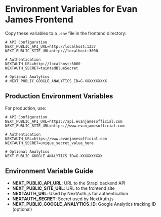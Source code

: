 # Environment Variables for Evan James Frontend

Copy these variables to a `.env` file in the frontend directory:

```
# API Configuration
NEXT_PUBLIC_API_URL=http://localhost:1337
NEXT_PUBLIC_SITE_URL=http://localhost:3000

# Authentication
NEXTAUTH_URL=http://localhost:3000
NEXTAUTH_SECRET=taintedBlueSecret

# Optional Analytics
# NEXT_PUBLIC_GOOGLE_ANALYTICS_ID=G-XXXXXXXXXX
```

## Production Environment Variables

For production, use:

```
# API Configuration
NEXT_PUBLIC_API_URL=https://api.evanjamesofficial.com
NEXT_PUBLIC_SITE_URL=https://www.evanjamesofficial.com

# Authentication
NEXTAUTH_URL=https://www.evanjamesofficial.com
NEXTAUTH_SECRET=unique_secret_value_here

# Optional Analytics
NEXT_PUBLIC_GOOGLE_ANALYTICS_ID=G-XXXXXXXXXX
```

## Environment Variable Guide

- **NEXT_PUBLIC_API_URL**: URL to the Strapi backend API
- **NEXT_PUBLIC_SITE_URL**: URL to the frontend site
- **NEXTAUTH_URL**: Used by NextAuth.js for authentication
- **NEXTAUTH_SECRET**: Secret used by NextAuth.js
- **NEXT_PUBLIC_GOOGLE_ANALYTICS_ID**: Google Analytics tracking ID (optional) 